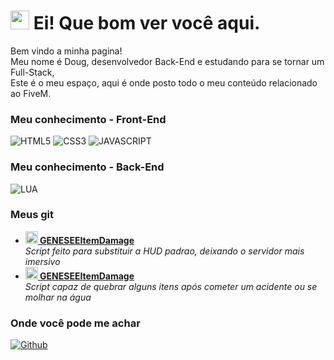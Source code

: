<h1>
  <img src="https://emojis.slackmojis.com/emojis/images/1531849430/4246/blob-sunglasses.gif?1531849430" width="30"/>
  Ei! Que bom ver você aqui.
</h1>

<p>
  Bem vindo a minha pagina!</br>
  Meu nome é Doug, desenvolvedor Back-End e estudando para se tornar um Full-Stack,</br>
  Este é o meu espaço, aqui é onde posto todo o meu conteúdo relacionado ao FiveM</b>. </p>

<h3>
  Meu conhecimento - Front-End
</h3>

<p>
  <img alt="HTML5" src="https://img.shields.io/badge/HTML5-E34F26?style=for-the-badge&logo=html5&logoColor=white" />
  <img alt="CSS3" src="https://img.shields.io/badge/CSS3-1572B6?style=for-the-badge&logo=css3&logoColor=white" />
  <img alt="JAVASCRIPT" src="https://img.shields.io/badge/JavaScript-323330?style=for-the-badge&logo=javascript&logoColor=F7DF1E" />
</p>

<h3>
  Meu conhecimento - Back-End
</h3>

<p>
  <img alt="LUA" src="https://img.shields.io/badge/Lua-2C2D72?style=for-the-badge&logo=lua&logoColor=white" />
</p>

<h3>
  Meus git
</h3>

<ul>
  <li>
    <a href="https://github.com/GENESEE5M/GENESEEWatch">
      <b>
        <img src="https://emojipedia-us.s3.dualstack.us-west-1.amazonaws.com/thumbs/240/apple/237/fire_1f525.png" width="20" alt="new" />
        GENESEEItemDamage
      </b>
    </a>
    <br/>
    <i>
      Script feito para substituir a HUD padrao, deixando o servidor mais imersivo
    </i>
  </li>
  <li>
    <a href="https://github.com/GENESEE5M/GENESEEItemDamage">
      <b>
        <img src="https://emojipedia-us.s3.dualstack.us-west-1.amazonaws.com/thumbs/240/apple/237/fire_1f525.png" width="20" alt="new" />
        GENESEEItemDamage
      </b>
    </a>
    <br/>
    <i>
      Script capaz de quebrar alguns itens após cometer um acidente ou se molhar na água
    </i>
  </li>
</ul>

<h3>
  Onde você pode me achar
</h3>

<p>
  <a href="https://github.com/JnnDougg" target="_blank">
    <img alt="Github" src="https://img.shields.io/badge/GitHub-%2312100E.svg?&style=for-the-badge&logo=Github&logoColor=white" />
  </a>
</p>
